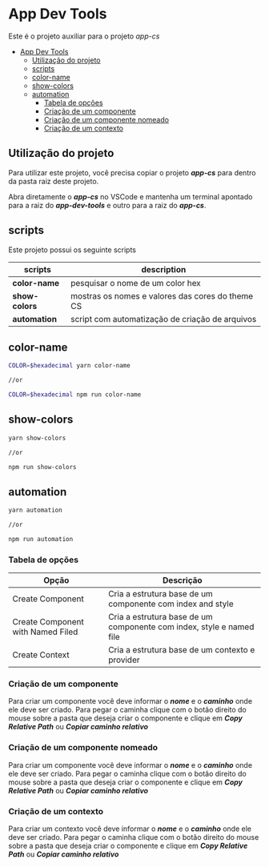 # App Dev Tools

Este é o projeto auxiliar para o projeto _app-cs_

- [App Dev Tools](#app-dev-tools)
  - [Utilização do projeto](#utilização-do-projeto)
  - [scripts](#scripts)
  - [color-name](#color-name)
  - [show-colors](#show-colors)
  - [automation](#automation)
    - [Tabela de opções](#tabela-de-opções)
    - [Criação de um componente](#criação-de-um-componente)
    - [Criação de um componente nomeado](#criação-de-um-componente-nomeado)
    - [Criação de um contexto](#criação-de-um-contexto)

## Utilização do projeto

Para utilizar este projeto, você precisa copiar o projeto **_app-cs_** para dentro da pasta raiz deste projeto.

Abra diretamente o **_app-cs_** no VSCode e mantenha um terminal apontado para a raiz do **_app-dev-tools_** e outro para a raiz do **_app-cs_**.

## scripts

Este projeto possui os seguinte scripts

| scripts         | description                                      |
| --------------- | ------------------------------------------------ |
| **color-name**  | pesquisar o nome de um color hex                 |
| **show-colors** | mostras os nomes e valores das cores do theme CS |
| **automation**  | script com automatização de criação de arquivos  |

## color-name

```sh
COLOR=$hexadecimal yarn color-name

//or

COLOR=$hexadecimal npm run color-name
```

## show-colors

```sh
yarn show-colors

//or

npm run show-colors
```

## automation

```sh
yarn automation

//or

npm run automation
```

### Tabela de opções

| Opção                             | Descrição                                                            |
| --------------------------------- | -------------------------------------------------------------------- |
| Create Component                  | Cria a estrutura base de um componente com index and style           |
| Create Component with Named Filed | Cria a estrutura base de um componente com index, style e named file |
| Create Context                    | Cria a estrutura base de um contexto e provider                      |

### Criação de um componente

Para criar um componente você deve informar o **_nome_** e o **_caminho_** onde ele deve ser criado. Para pegar o caminha clique com o botão direito do mouse sobre a pasta que deseja criar o componente e clique em **_Copy Relative Path_** ou **_Copiar caminho relativo_**

### Criação de um componente nomeado

Para criar um componente você deve informar o **_nome_** e o **_caminho_** onde ele deve ser criado. Para pegar o caminha clique com o botão direito do mouse sobre a pasta que deseja criar o componente e clique em **_Copy Relative Path_** ou **_Copiar caminho relativo_**

### Criação de um contexto

Para criar um contexto você deve informar o **_nome_** e o **_caminho_** onde ele deve ser criado. Para pegar o caminha clique com o botão direito do mouse sobre a pasta que deseja criar o componente e clique em **_Copy Relative Path_** ou **_Copiar caminho relativo_**
